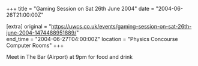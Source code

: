 +++
title = "Gaming Session on Sat 26th June 2004"
date = "2004-06-26T21:00:00Z"

[extra]
original = "https://uwcs.co.uk/events/gaming-session-on-sat-26th-june-2004-1474488951889/"    
end_time = "2004-06-27T04:00:00Z"
location = "Physics Concourse Computer Rooms"
+++

Meet in The Bar (Airport) at 9pm for food and drink

